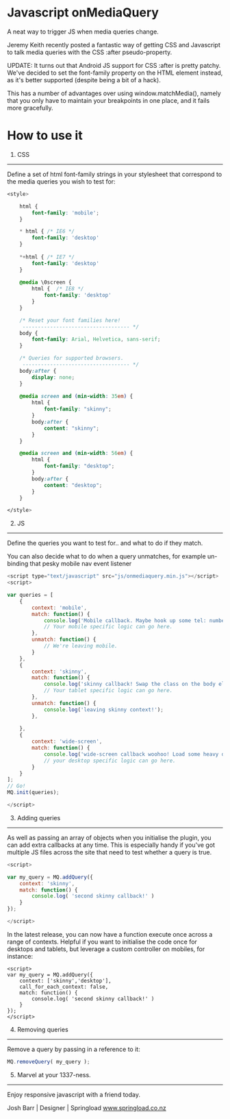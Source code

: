 Javascript onMediaQuery
===============================

A neat way to trigger JS when media queries change.

Jeremy Keith recently posted a fantastic way of getting
CSS and Javascript to talk media queries with the CSS :after pseudo-property.

UPDATE: It turns out that Android JS support for CSS :after is pretty patchy.
We've decided to set the font-family property on the HTML element instead, as
it's better supported (despite being a bit of a hack).

This has a number of advantages over using window.matchMedia(), namely that
you only have to maintain your breakpoints in one place, and it fails more
gracefully.


How to use it
===============================

1. CSS
-------------------------------
Define a set of html font-family strings in your stylesheet
that correspond to the media queries you wish to test for:
```css
<style>

	html {
		font-family: 'mobile';
	}

	* html { /* IE6 */
		font-family: 'desktop'
	}
	
	*+html { /* IE7 */
		font-family: 'desktop'
	}
	
	@media \0screen {
		html {  /* IE8 */
			font-family: 'desktop'
		}
	}

	/* Reset your font families here!       
	 ----------------------------------- */
	body {
		font-family: Arial, Helvetica, sans-serif;
	}

	/* Queries for supported browsers.       
	 ----------------------------------- */
	body:after {
		display: none;
	}
	
	@media screen and (min-width: 35em) {
		html {
			font-family: "skinny";
		}
		body:after {
			content: "skinny";
		}
	}

	@media screen and (min-width: 56em) {
		html {
			font-family: "desktop";
		}
		body:after {
			content: "desktop";
		}
	}

</style>
```

2. JS
-------------------------------
Define the queries you want to test for.. and what to do if they match.

You can also decide what to do when a query unmatches, for example un-binding that pesky mobile nav event listener

```javascript
<script type="text/javascript" src="js/onmediaquery.min.js"></script>
<script>

var queries = [
	{
		context: 'mobile',
		match: function() {
			console.log('Mobile callback. Maybe hook up some tel: numbers?');
			// Your mobile specific logic can go here. 
		},
		unmatch: function() {
			// We're leaving mobile.	
		}
	},
	{
		context: 'skinny',
		match: function() {
			console.log('skinny callback! Swap the class on the body element.');
			// Your tablet specific logic can go here.
		},
		unmatch: function() {
			console.log('leaving skinny context!');
		},
		
	},
	{
		context: 'wide-screen',
		match: function() {
			console.log('wide-screen callback woohoo! Load some heavy desktop JS badddness.');
			// your desktop specific logic can go here.
		}
	}
];
// Go!
MQ.init(queries);

</script>
```

3. Adding queries
-------------------------------
As well as passing an array of objects when you initialise the
plugin, you can add extra callbacks at any time. This is especially
handy if you've got multiple JS files across the site that need to
test whether a query is true.

```Javascript
<script>

var my_query = MQ.addQuery({
	context: 'skinny', 
	match: function() { 
		console.log( 'second skinny callback!' )
	}
});

</script>
```

In the latest release, you can now have a function execute once across a range of contexts.
Helpful if you want to initialise the code once for desktops and tablets, but leverage a
custom controller on mobiles, for instance: 

```Javascrpt
<script>
var my_query = MQ.addQuery({
	context: ['skinny','desktop'],
	call_for_each_context: false, 
	match: function() { 
		console.log( 'second skinny callback!' )
	}
});
</script>
```

4. Removing queries
-------------------------------
Remove a query by passing in a reference to it:
```Javascript
MQ.removeQuery( my_query );
```


5. Marvel at your 1337-ness.
-------------------------------
Enjoy responsive javascript with a friend today.


Josh Barr | Designer | Springload
www.springload.co.nz


